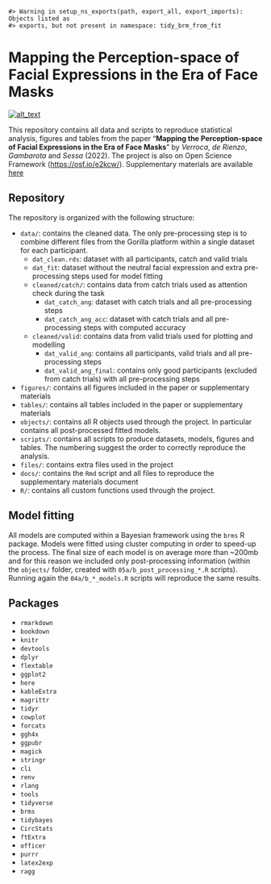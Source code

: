 
<!-- README.md is generated from README.Rmd. Please edit that file -->

    #> Warning in setup_ns_exports(path, export_all, export_imports): Objects listed as
    #> exports, but not present in namespace: tidy_brm_from_fit

# Mapping the Perception-space of Facial Expressions in the Era of Face Masks

<!-- badges: start -->

[<img alt="alt_text" src="https://img.shields.io/badge/OSF-10.17605%2FOSF.IO%2FE2KCW-blue" />](https://osf.io/e2kcw/)
<!-- badges: end -->

This repository contains all data and scripts to reproduce statistical
analysis, figures and tables from the paper “**Mapping the
Perception-space of Facial Expressions in the Era of Face Masks**” by
*Verroca*, *de Rienzo*, *Gambarota* and *Sessa* (2022). The project is
also on Open Science Framework (<https://osf.io/e2kcw/>). Supplementary
materials are available [here](docs/supplementary/supplementary.pdf)

## Repository

The repository is organized with the following structure:

-   `data/`: contains the cleaned data. The only pre-processing step is
    to combine different files from the Gorilla platform within a single
    dataset for each participant.
    -   `dat_clean.rds`: dataset with all participants, catch and valid
        trials
    -   `dat_fit`: dataset without the neutral facial expression and
        extra pre-processing steps used for model fitting
    -   `cleaned/catch/`: contains data from catch trials used as
        attention check during the task
        -   `dat_catch_ang`: dataset with catch trials and all
            pre-processing steps
        -   `dat_catch_ang_acc`: dataset with catch trials and all
            pre-processing steps with computed accuracy
    -   `cleaned/valid`: contains data from valid trials used for
        plotting and modelling
        -   `dat_valid_ang`: contains all participants, valid trials and
            all pre-processing steps
        -   `dat_valid_ang_final`: contains only good participants
            (excluded from catch trials) with all pre-processing steps
-   `figures/`: contains all figures included in the paper or
    supplementary materials
-   `tables/`: contains all tables included in the paper or
    supplementary materials
-   `objects/`: contains all R objects used through the project. In
    particular contains all post-processed fitted models.
-   `scripts/`: contains all scripts to produce datasets, models,
    figures and tables. The numbering suggest the order to correctly
    reproduce the analysis.
-   `files/`: contains extra files used in the project
-   `docs/`: contains the `Rmd` script and all files to reproduce the
    supplementary materials document
-   `R/`: contains all custom functions used through the project.

## Model fitting

All models are computed within a Bayesian framework using the `brms` R
package. Models were fitted using cluster computing in order to speed-up
the process. The final size of each model is on average more than
\~200mb and for this reason we included only post-processing information
(within the `objects/` folder, created with `05a/b_post_processing_*.R`
scripts). Running again the `04a/b_*_models.R` scripts will reproduce
the same results.

## Packages

-   `rmarkdown`
-   `bookdown`
-   `knitr`
-   `devtools`
-   `dplyr`
-   `flextable`
-   `ggplot2`
-   `here`
-   `kableExtra`
-   `magrittr`
-   `tidyr`
-   `cowplot`
-   `forcats`
-   `ggh4x`
-   `ggpubr`
-   `magick`
-   `stringr`
-   `cli`
-   `renv`
-   `rlang`
-   `tools`
-   `tidyverse`
-   `brms`
-   `tidybayes`
-   `CircStats`
-   `ftExtra`
-   `officer`
-   `purrr`
-   `latex2exp`
-   `ragg`

